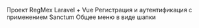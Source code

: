 Проект RegMex
Laravel + Vue
Регистрация и аутентификация с применением Sanctum
Общее меню в виде шапки
